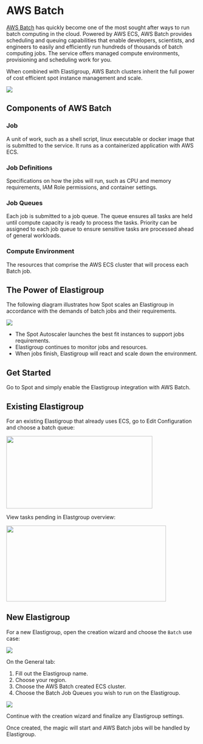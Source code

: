 # AWS Batch

[AWS Batch](https://aws.amazon.com/batch/) has quickly become one of the most sought after ways to run batch computing in the cloud. Powered by AWS ECS, AWS Batch provides scheduling and queuing capabilities that enable developers, scientists, and engineers to easily and efficiently run hundreds of thousands of batch computing jobs. The service offers managed compute environments, provisioning and scheduling work for you.

When combined with Elastigroup, AWS Batch clusters inherit the full power of cost efficient spot instance management and scale.

<img src="/elastigroup/_media/aws-batch_1.jpg" />

## Components of AWS Batch

### Job

A unit of work, such as a shell script, linux executable or docker image that is submitted to the service. It runs as a containerized application with AWS ECS.

### Job Definitions

Specifications on how the jobs will run, such as CPU and memory requirements, IAM Role permissions, and container settings.

### Job Queues

Each job is submitted to a job queue. The queue ensures all tasks are held until compute capacity is ready to process the tasks. Priority can be assigned to each job queue to ensure sensitive tasks are processed ahead of general workloads.

### Compute Environment

The resources that comprise the AWS ECS cluster that will process each Batch job.

## The Power of Elastigroup

The following diagram illustrates how Spot scales an Elastigroup in accordance with the demands of batch jobs and their requirements.

<img src="/elastigroup/_media/aws-batch_2.png" />

- The Spot Autoscaler launches the best fit instances to support jobs requirements.
- Elastigroup continues to monitor jobs and resources.
- When jobs finish, Elastigroup will react and scale down the environment.

## Get Started

Go to Spot and simply enable the Elastigroup integration with AWS Batch.

## Existing Elastigroup

For an existing Elastigroup that already uses ECS, go to Edit Configuration and choose a batch queue:

<img src="/elastigroup/_media/aws-batch_3.png" width="384" height="191" />

View tasks pending in Elastgroup overview:

<img src="/elastigroup/_media/aws-batch_4.png" width="420" height="200" />

## New Elastigroup

For a new Elastigroup, open the creation wizard and choose the `Batch` use case:

<img src="/elastigroup/_media/aws-batch_5.png" />

On the General tab:

1. Fill out the Elastigroup name.
2. Choose your region.
3. Choose the AWS Batch created ECS cluster.
4. Choose the Batch Job Queues you wish to run on the Elastigroup.

<img src="/elastigroup/_media/aws-batch_6.png" />

Continue with the creation wizard and finalize any Elastigroup settings.

Once created, the magic will start and AWS Batch jobs will be handled by Elastigroup.
